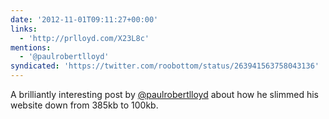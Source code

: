 ```yaml
---
date: '2012-11-01T09:11:27+00:00'
links:
  - 'http://prlloyd.com/X23L8c'
mentions:
  - '@paulrobertlloyd'
syndicated: 'https://twitter.com/roobottom/status/263941563758043136'
---
```

A brilliantly interesting post by [@paulrobertlloyd](https://twitter.com/@paulrobertlloyd) about how he slimmed his website down from 385kb to 100kb.  
